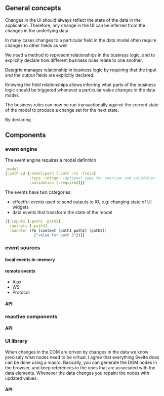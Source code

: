 ## General concepts

Changes in the UI should always reflect the state of the data in the application. Therefore, any change in the UI can be inferred from the changes in the underlying data.

In many cases changes to a particular field in the data model often require changes to other fields as well.

We need a method to represent relationships in the business logic, and to explicitly declare how different business rules relate to one another.

Datagrid manages relationship in business logic by requiring that the input and the output fields are explicitly declared.

Knowing the field relationships allows inferring what parts of the business logic should be triggered whenever a particular value changes in the data model.

The business rules can now be run transactionally against the current state of the model to produce a change set for the next state.


By declaring

## Components

### event engine

The event engine requires a model definition

```clojure
:model
{:path-id {:model/path [:path :to :field]
           :type :integer ;optional type for coercion and validation
           :validation [:required]}}
```

The events have two categories:
* effectful events used to send outputs to IO, e.g: changing state of UI widgets
* data events that transform the state of the model

```clojure
[{:inputs [:path1 :path2]
  :outputs [:path3]
  :handler (fn [context [path1 path2] [path3]]
             ["value for path 3"])}]
```

### event sources

#### local events in-memory

#### remote events

* Ajax
* WS
* Protocol

#### API



### reactive components

#### API

### UI library

When changes in the DOM are driven by changes in the data we know precisely what nodes need to be virtual. I agree that everything Svelte does can be done using a macro. Basically, you can generate the DOM nodes in the browser, and keep references to the ones that are associated with the data elements. Whenever the data changes you repaint the nodes with updated values.

#### API

##
